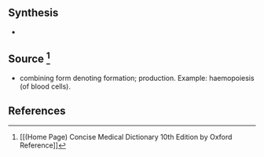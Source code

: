 ## Synthesis
- 
## Source [^1]
- combining form denoting formation; production. Example: haemopoiesis (of blood cells).
## References

[^1]: [[(Home Page) Concise Medical Dictionary 10th Edition by Oxford Reference]]